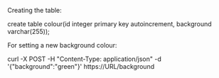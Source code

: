 Creating the table:

create table colour(id integer primary key autoincrement, background varchar(255));

For setting a new background colour:

curl -X POST -H "Content-Type: application/json" -d '{"background":"green"}' https://URL/background


